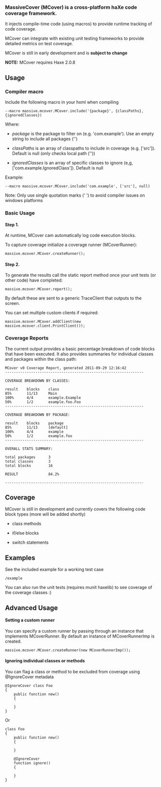 ### MassiveCover (MCover) is a cross-platform haXe code coverage framework.

It injects compile-time code (using macros) to provide runtime tracking of code coverage.

MCover can integrate with existing unit testing frameworks to provide detailed metrics on test coverage.

MCover is still in early development and is **subject to change**

**NOTE:** MCover requires Haxe 2.0.8


Usage
---------------------

### Compiler macro

Include the following macro in your hxml when compiling


	--macro massive.mcover.MCover.include('{package}', {classPaths}, {ignoredClasses})

Where:

*	*package* is the package to filter on (e.g. 'com.example'). Use an empty string to include all packages ('')

*	*classPaths* is an array of classpaths to include in coverage (e.g. ['src']). Default is null (only checks local path (''))

*	*ignoredClasses* is an array of specific classes to ignore (e,g, ['com.example.IgnoredClass']). Default is null


Example:

	--macro massive.mcover.MCover.include('com.example', ['src'], null)

Note: Only use single quotation marks (' ') to avoid compiler issues on windows platforms



### Basic Usage

#### Step 1. 
At runtime, MCover cam automatically log code execution blocks.

To capture coverage initialize a coverage runner (MCoverRunner):

	massive.mcover.MCover.createRunner();

#### Step 2. 
To generate the results call the static report method once your unit tests (or other code) have completed:

	massive.mcover.MCover.report();

By default these are sent to a generic TraceClient that outputs to the screen.

You can set multiple custom clients if required:

	massive.mcover.MCover.addClient(new massive.mcover.client.PrintClient());


### Coverage Reports

The current output provides a basic percentage breakdown of code blocks that have been executed. It also provides summaries for individual classes and packages within the class path:

	
	MCover v0 Coverage Report, generated 2011-09-29 12:16:42
	----------------------------------------------------------------

	COVERAGE BREAKDOWN BY CLASSES:

	result    blocks    class     
	85%       11/13     Main      
	100%      4/4       example.Example
	50%       1/2       example.foo.Foo
	----------------------------------------------------------------

	COVERAGE BREAKDOWN BY PACKAGE:

	result    blocks    package   
	85%       11/13     [default] 
	100%      4/4       example   
	50%       1/2       example.foo
	----------------------------------------------------------------

	OVERALL STATS SUMMARY:

	total packages      3                   
	total classes       3                   
	total blocks        16                  

	RESULT              84.2%               

	----------------------------------------------------------------



Coverage
---------------------

MCover is still in development and currently covers the following code block types (more will be added shortly)

*	class methods

*	if/else blocks

*	switch statements


Examples
---------------------

See the included example for a working test case

	/example

You can also run the unit tests (requires munit haxelib) to see coverage of the coverage classes :)


Advanced Usage
---------------------

#### Setting a custom runner

You can specify a custom runner by passing through an instance that implements MCoverRunner. By default an instance of MCoverRunnerImp is created.

	massive.mcover.MCover.createRunner(new MCoverRunnerImp());

#### Ignoring individual classes or methods

You can flag a class or method to be excluded from coverage using @IgnoreCover metadata
	
	@IgnoreCover class Foo
	{
		public function new()
		{
			
		}
	}

Or

	class Foo
	{
		public function new()
		{
			
		}

		@IgnoreCover 
		function ignore()
		{
			
		}
	}
	


